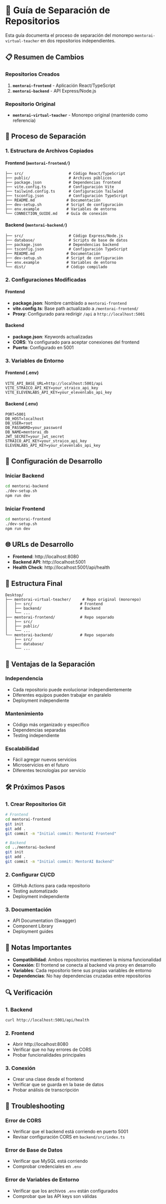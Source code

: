 # 🔄 Guía de Separación de Repositorios

Esta guía documenta el proceso de separación del monorepo `mentorai-virtual-teacher` en dos repositorios independientes.

## 📋 Resumen de Cambios

### Repositorios Creados
1. **`mentorai-frontend`** - Aplicación React/TypeScript
2. **`mentorai-backend`** - API Express/Node.js

### Repositorio Original
- **`mentorai-virtual-teacher`** - Monorepo original (mantenido como referencia)

## 🚀 Proceso de Separación

### 1. Estructura de Archivos Copiados

#### Frontend (`mentorai-frontend/`)
```
├── src/                    # Código React/TypeScript
├── public/                 # Archivos públicos
├── package.json            # Dependencias frontend
├── vite.config.ts          # Configuración Vite
├── tailwind.config.ts      # Configuración Tailwind
├── tsconfig.json           # Configuración TypeScript
├── README.md              # Documentación
├── dev-setup.sh           # Script de configuración
├── env.example            # Variables de entorno
└── CONNECTION_GUIDE.md    # Guía de conexión
```

#### Backend (`mentorai-backend/`)
```
├── src/                    # Código Express/Node.js
├── database/               # Scripts de base de datos
├── package.json            # Dependencias backend
├── tsconfig.json           # Configuración TypeScript
├── README.md              # Documentación
├── dev-setup.sh           # Script de configuración
├── env.example            # Variables de entorno
└── dist/                  # Código compilado
```

### 2. Configuraciones Modificadas

#### Frontend
- **package.json**: Nombre cambiado a `mentorai-frontend`
- **vite.config.ts**: Base path actualizado a `/mentorai-frontend/`
- **Proxy**: Configurado para redirigir `/api` a `http://localhost:5001`

#### Backend
- **package.json**: Keywords actualizadas
- **CORS**: Ya configurado para aceptar conexiones del frontend
- **Puerto**: Configurado en 5001

### 3. Variables de Entorno

#### Frontend (.env)
```env
VITE_API_BASE_URL=http://localhost:5001/api
VITE_STRAICO_API_KEY=your_straico_api_key
VITE_ELEVENLABS_API_KEY=your_elevenlabs_api_key
```

#### Backend (.env)
```env
PORT=5001
DB_HOST=localhost
DB_USER=root
DB_PASSWORD=your_password
DB_NAME=mentorai_db
JWT_SECRET=your_jwt_secret
STRAICO_API_KEY=your_straico_api_key
ELEVENLABS_API_KEY=your_elevenlabs_api_key
```

## 🔧 Configuración de Desarrollo

### Iniciar Backend
```bash
cd mentorai-backend
./dev-setup.sh
npm run dev
```

### Iniciar Frontend
```bash
cd mentorai-frontend
./dev-setup.sh
npm run dev
```

## 🌐 URLs de Desarrollo

- **Frontend**: http://localhost:8080
- **Backend API**: http://localhost:5001
- **Health Check**: http://localhost:5001/api/health

## 📁 Estructura Final

```
Desktop/
├── mentorai-virtual-teacher/     # Repo original (monorepo)
│   ├── src/                     # Frontend
│   ├── backend/                 # Backend
│   └── ...
├── mentorai-frontend/           # Repo separado
│   ├── src/
│   ├── public/
│   └── ...
└── mentorai-backend/            # Repo separado
    ├── src/
    ├── database/
    └── ...
```

## 🔄 Ventajas de la Separación

### Independencia
- Cada repositorio puede evolucionar independientemente
- Diferentes equipos pueden trabajar en paralelo
- Deployment independiente

### Mantenimiento
- Código más organizado y específico
- Dependencias separadas
- Testing independiente

### Escalabilidad
- Fácil agregar nuevos servicios
- Microservicios en el futuro
- Diferentes tecnologías por servicio

## 🛠️ Próximos Pasos

### 1. Crear Repositorios Git
```bash
# Frontend
cd mentorai-frontend
git init
git add .
git commit -m "Initial commit: MentorAI Frontend"

# Backend
cd ../mentorai-backend
git init
git add .
git commit -m "Initial commit: MentorAI Backend"
```

### 2. Configurar CI/CD
- GitHub Actions para cada repositorio
- Testing automatizado
- Deployment independiente

### 3. Documentación
- API Documentation (Swagger)
- Component Library
- Deployment guides

## 📝 Notas Importantes

- **Compatibilidad**: Ambos repositorios mantienen la misma funcionalidad
- **Conexión**: El frontend se conecta al backend via proxy en desarrollo
- **Variables**: Cada repositorio tiene sus propias variables de entorno
- **Dependencias**: No hay dependencias cruzadas entre repositorios

## 🔍 Verificación

### 1. Backend
```bash
curl http://localhost:5001/api/health
```

### 2. Frontend
- Abrir http://localhost:8080
- Verificar que no hay errores de CORS
- Probar funcionalidades principales

### 3. Conexión
- Crear una clase desde el frontend
- Verificar que se guarda en la base de datos
- Probar análisis de transcripción

## 🚨 Troubleshooting

### Error de CORS
- Verificar que el backend está corriendo en puerto 5001
- Revisar configuración CORS en `backend/src/index.ts`

### Error de Base de Datos
- Verificar que MySQL está corriendo
- Comprobar credenciales en `.env`

### Error de Variables de Entorno
- Verificar que los archivos `.env` están configurados
- Comprobar que las API keys son válidas 